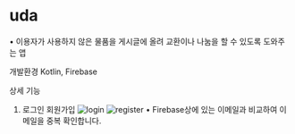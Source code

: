 # uda
• 이용자가 사용하지 않은 물품을 게시글에 올려 교환이나 나눔을 할 수 있도록 도와주는 앱

개발환경
Kotlin, Firebase

상세 기능 
1. 로그인 회원가입
![login](https://github.com/jypahn/uda/assets/142571208/b0be988d-d2de-4450-a42f-c8e5e7e03a09)   ![register](https://github.com/jypahn/uda/assets/142571208/e6df5fd6-734b-4451-9401-fcd0b25136c4)
• Firebase상에 있는 이메일과 비교하여 이메일을 중복 확인합니다.
